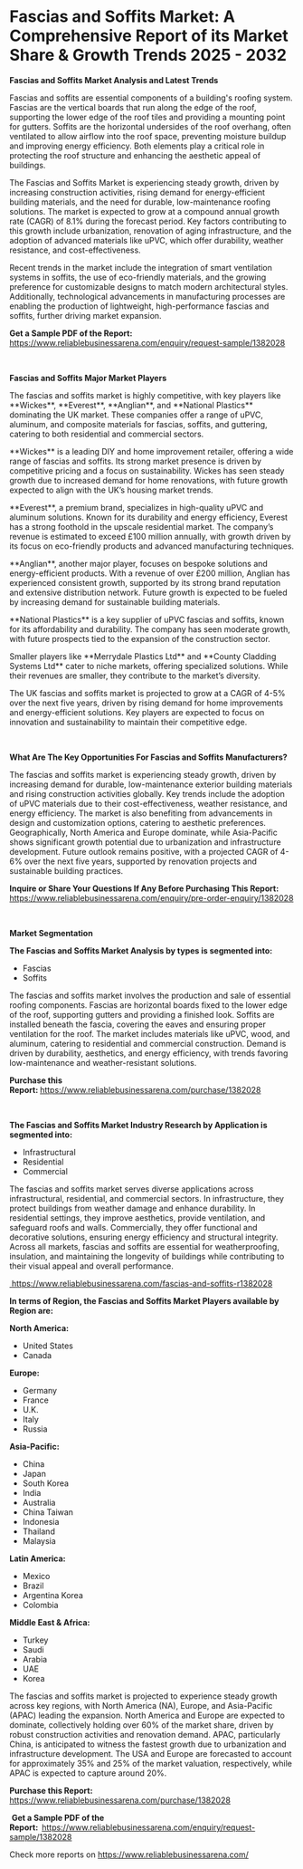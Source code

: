 <p><h1>Fascias and Soffits Market: A Comprehensive Report of its Market Share & Growth Trends 2025 - 2032</h1></p><p><strong>Fascias and Soffits Market Analysis and Latest Trends</strong></p>
<p><p>Fascias and soffits are essential components of a building's roofing system. Fascias are the vertical boards that run along the edge of the roof, supporting the lower edge of the roof tiles and providing a mounting point for gutters. Soffits are the horizontal undersides of the roof overhang, often ventilated to allow airflow into the roof space, preventing moisture buildup and improving energy efficiency. Both elements play a critical role in protecting the roof structure and enhancing the aesthetic appeal of buildings.</p><p>The Fascias and Soffits Market is experiencing steady growth, driven by increasing construction activities, rising demand for energy-efficient building materials, and the need for durable, low-maintenance roofing solutions. The market is expected to grow at a compound annual growth rate (CAGR) of 8.1% during the forecast period. Key factors contributing to this growth include urbanization, renovation of aging infrastructure, and the adoption of advanced materials like uPVC, which offer durability, weather resistance, and cost-effectiveness.</p><p>Recent trends in the market include the integration of smart ventilation systems in soffits, the use of eco-friendly materials, and the growing preference for customizable designs to match modern architectural styles. Additionally, technological advancements in manufacturing processes are enabling the production of lightweight, high-performance fascias and soffits, further driving market expansion.</p></p>
<p><strong>Get a Sample PDF of the Report:&nbsp;</strong> <a href="https://www.reliablebusinessarena.com/enquiry/request-sample/1382028?utm_campaign=1932&utm_medium=2&utm_source=Github&utm_content=ia&utm_term=26012025&utm_id=fascias-and-soffits">https://www.reliablebusinessarena.com/enquiry/request-sample/1382028</a></p>
<p>&nbsp;</p>
<p><strong>Fascias and Soffits Major Market Players</strong></p>
<p><p>The fascias and soffits market is highly competitive, with key players like **Wickes**, **Everest**, **Anglian**, and **National Plastics** dominating the UK market. These companies offer a range of uPVC, aluminum, and composite materials for fascias, soffits, and guttering, catering to both residential and commercial sectors.</p><p>**Wickes** is a leading DIY and home improvement retailer, offering a wide range of fascias and soffits. Its strong market presence is driven by competitive pricing and a focus on sustainability. Wickes has seen steady growth due to increased demand for home renovations, with future growth expected to align with the UK’s housing market trends.</p><p>**Everest**, a premium brand, specializes in high-quality uPVC and aluminum solutions. Known for its durability and energy efficiency, Everest has a strong foothold in the upscale residential market. The company’s revenue is estimated to exceed £100 million annually, with growth driven by its focus on eco-friendly products and advanced manufacturing techniques.</p><p>**Anglian**, another major player, focuses on bespoke solutions and energy-efficient products. With a revenue of over £200 million, Anglian has experienced consistent growth, supported by its strong brand reputation and extensive distribution network. Future growth is expected to be fueled by increasing demand for sustainable building materials.</p><p>**National Plastics** is a key supplier of uPVC fascias and soffits, known for its affordability and durability. The company has seen moderate growth, with future prospects tied to the expansion of the construction sector.</p><p>Smaller players like **Merrydale Plastics Ltd** and **County Cladding Systems Ltd** cater to niche markets, offering specialized solutions. While their revenues are smaller, they contribute to the market’s diversity.</p><p>The UK fascias and soffits market is projected to grow at a CAGR of 4-5% over the next five years, driven by rising demand for home improvements and energy-efficient solutions. Key players are expected to focus on innovation and sustainability to maintain their competitive edge.</p></p>
<p>&nbsp;</p>
<p><strong>What Are The Key Opportunities For Fascias and Soffits Manufacturers?</strong></p>
<p><p>The fascias and soffits market is experiencing steady growth, driven by increasing demand for durable, low-maintenance exterior building materials and rising construction activities globally. Key trends include the adoption of uPVC materials due to their cost-effectiveness, weather resistance, and energy efficiency. The market is also benefiting from advancements in design and customization options, catering to aesthetic preferences. Geographically, North America and Europe dominate, while Asia-Pacific shows significant growth potential due to urbanization and infrastructure development. Future outlook remains positive, with a projected CAGR of 4-6% over the next five years, supported by renovation projects and sustainable building practices.</p></p>
<p><strong>Inquire or Share Your Questions If Any Before Purchasing This Report:</strong> <a href="https://www.reliablebusinessarena.com/enquiry/pre-order-enquiry/1382028?utm_campaign=1932&utm_medium=2&utm_source=Github&utm_content=ia&utm_term=26012025&utm_id=fascias-and-soffits">https://www.reliablebusinessarena.com/enquiry/pre-order-enquiry/1382028</a></p>
<p>&nbsp;</p>
<p><strong>Market Segmentation</strong></p>
<p><strong>The Fascias and Soffits Market Analysis by types is segmented into:</strong></p>
<p><ul><li>Fascias</li><li>Soffits</li></ul></p>
<p><p>The fascias and soffits market involves the production and sale of essential roofing components. Fascias are horizontal boards fixed to the lower edge of the roof, supporting gutters and providing a finished look. Soffits are installed beneath the fascia, covering the eaves and ensuring proper ventilation for the roof. The market includes materials like uPVC, wood, and aluminum, catering to residential and commercial construction. Demand is driven by durability, aesthetics, and energy efficiency, with trends favoring low-maintenance and weather-resistant solutions.</p></p>
<p><strong>Purchase this Report:&nbsp;</strong><a href="https://www.reliablebusinessarena.com/purchase/1382028?utm_campaign=1932&utm_medium=2&utm_source=Github&utm_content=ia&utm_term=26012025&utm_id=fascias-and-soffits">https://www.reliablebusinessarena.com/purchase/1382028</a></p>
<p>&nbsp;</p>
<p><strong>The Fascias and Soffits Market Industry Research by Application is segmented into:</strong></p>
<p><ul><li>Infrastructural</li><li>Residential</li><li>Commercial</li></ul></p>
<p><p>The fascias and soffits market serves diverse applications across infrastructural, residential, and commercial sectors. In infrastructure, they protect buildings from weather damage and enhance durability. In residential settings, they improve aesthetics, provide ventilation, and safeguard roofs and walls. Commercially, they offer functional and decorative solutions, ensuring energy efficiency and structural integrity. Across all markets, fascias and soffits are essential for weatherproofing, insulation, and maintaining the longevity of buildings while contributing to their visual appeal and overall performance.</p></p>
<p><a href="https://www.reliablebusinessarena.com/fascias-and-soffits-r1382028?utm_campaign=1932&utm_medium=2&utm_source=Github&utm_content=ia&utm_term=26012025&utm_id=fascias-and-soffits">&nbsp;https://www.reliablebusinessarena.com/fascias-and-soffits-r1382028</a></p>
<p><strong>In terms of Region, the Fascias and Soffits Market Players available by Region are:</strong></p>
<p>
    <p> <strong> North America: </strong>
        <ul>
            <li>United States</li>
            <li>Canada</li>
        </ul>
        </p> 
    <p> <strong> Europe: </strong>
        <ul>
            <li>Germany</li>
            <li>France</li>
            <li>U.K.</li>
            <li>Italy</li>
            <li>Russia</li>
        </ul>
        </p> 
    <p> <strong> Asia-Pacific: </strong>
        <ul>
            <li>China</li>
            <li>Japan</li>
            <li>South Korea</li>
            <li>India</li>
            <li>Australia</li>
            <li>China Taiwan</li>
            <li>Indonesia</li>
            <li>Thailand</li>
            <li>Malaysia</li>
        </ul>
        </p> 
    <p> <strong> Latin America: </strong>
        <ul>
            <li>Mexico</li>
            <li>Brazil</li>
            <li>Argentina Korea</li>
            <li>Colombia</li>
        </ul>
        </p> 
    <p> <strong> Middle East & Africa: </strong>
        <ul>
            <li>Turkey</li>
            <li>Saudi</li>
            <li>Arabia</li>
            <li>UAE</li>
            <li>Korea</li>
        </ul>
    </p>
    </p>
<p><p>The fascias and soffits market is projected to experience steady growth across key regions, with North America (NA), Europe, and Asia-Pacific (APAC) leading the expansion. North America and Europe are expected to dominate, collectively holding over 60% of the market share, driven by robust construction activities and renovation demand. APAC, particularly China, is anticipated to witness the fastest growth due to urbanization and infrastructure development. The USA and Europe are forecasted to account for approximately 35% and 25% of the market valuation, respectively, while APAC is expected to capture around 20%.</p></p>
<p><strong>Purchase this Report: </strong><a href="https://www.reliablebusinessarena.com/purchase/1382028?utm_campaign=1932&utm_medium=2&utm_source=Github&utm_content=ia&utm_term=26012025&utm_id=fascias-and-soffits">https://www.reliablebusinessarena.com/purchase/1382028</a></p>
<p>&nbsp;<strong>Get a Sample PDF of the Report:&nbsp;&nbsp;</strong><a href="https://www.reliablebusinessarena.com/enquiry/request-sample/1382028?utm_campaign=1932&utm_medium=2&utm_source=Github&utm_content=ia&utm_term=26012025&utm_id=fascias-and-soffits">https://www.reliablebusinessarena.com/enquiry/request-sample/1382028</a></p>
<p><strong></strong></p>
<p>Check more reports on <a href="https://www.reliablebusinessarena.com/?utm_campaign=1932&utm_medium=2&utm_source=Github&utm_content=ia&utm_term=26012025&utm_id=fascias-and-soffits">https://www.reliablebusinessarena.com/</a></p>